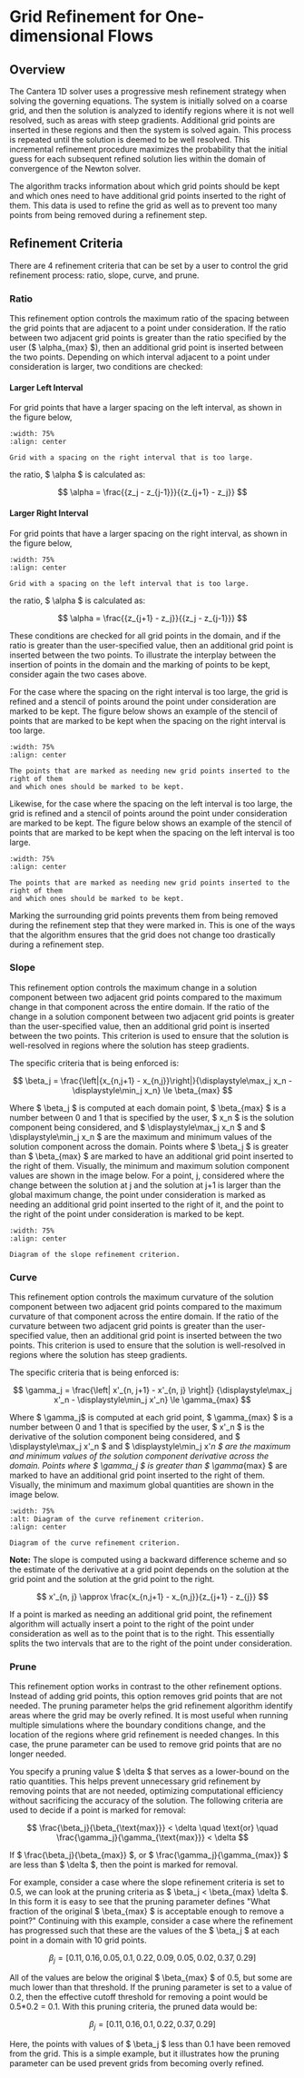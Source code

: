 # Grid Refinement for One-dimensional Flows

## Overview

The Cantera 1D solver uses a progressive mesh refinement strategy when solving the
governing equations. The system is initially solved on a coarse grid, and then the
solution is analyzed to identify regions where it is not well resolved, such as areas
with steep gradients. Additional grid points are inserted in these regions and then
the system is solved again. This process is repeated until the solution is deemed to be
well resolved. This incremental refinement procedure maximizes the probability that the
initial guess for each subsequent refined solution lies within the domain of
convergence of the Newton solver.

The algorithm tracks information about which grid points
should be kept and which ones need to have additional grid points inserted to the
right of them. This data is used to refine the grid as well as to prevent too many
points from being removed during a refinement step.


## Refinement Criteria

There are 4 refinement criteria that can be set by a user to control the grid
refinement process: ratio, slope, curve, and prune.

### Ratio

This refinement option controls the maximum ratio of the spacing between the grid
points that are adjacent to a point under consideration. If the ratio between two
adjacent grid points is greater than the ratio
specified by the user ($ \alpha_{max} $), then an additional grid point is inserted
between the two points. Depending on which interval adjacent to a point under
consideration is larger, two conditions are checked:

#### Larger Left Interval

For grid points that have a larger spacing on the left interval, as shown in the figure below,

```{figure} /_static/images/onedim/refinement_large_left_interval.svg
:width: 75%
:align: center

Grid with a spacing on the right interval that is too large.
```

the ratio, $ \alpha $ is calculated as:

$$
  \alpha = \frac{{z_j - z_{j-1}}}{{z_{j+1} - z_j}}
$$

#### Larger Right Interval

For grid points that have a larger spacing on the right interval, as shown in the figure below,

```{figure} /_static/images/onedim/refinement_large_right_interval.svg
:width: 75%
:align: center

Grid with a spacing on the left interval that is too large.
```

the ratio, $ \alpha $ is calculated as:

$$
  \alpha = \frac{{z_{j+1} - z_j}}{{z_j - z_{j-1}}}
$$


These conditions are checked for all grid points in the domain, and if the ratio
is greater than the user-specified value, then an additional grid point is inserted
between the two points. To illustrate the interplay between the insertion of points
in the domain and the marking of points to be kept, consider again the two cases above.

For the case where the spacing on the right interval is too large, the grid is refined
and a stencil of points around the point under consideration are marked to be kept.
The figure below shows an example of the stencil of points that are marked to be kept
when the spacing on the right interval is too large.

```{figure} /_static/images/onedim/refinement_right_interval_stencil.svg
:width: 75%
:align: center

The points that are marked as needing new grid points inserted to the right of them
and which ones should be marked to be kept.
```

Likewise, for the case where the spacing on the left interval is too large, the grid is
refined and a stencil of points around the point under consideration are marked to be kept.
The figure below shows an example of the stencil of points that are marked to be kept
when the spacing on the left interval is too large.

```{figure} /_static/images/onedim/refinement_left_interval_stencil.svg
:width: 75%
:align: center

The points that are marked as needing new grid points inserted to the right of them
and which ones should be marked to be kept.
```

Marking the surrounding grid points prevents them from being removed during the refinement
step that they were marked in. This is one of the ways that the algorithm ensures that
the grid does not change too drastically during a refinement step.


### Slope

This refinement option controls the maximum change in a solution component between
two adjacent grid points compared to the maximum change in that component across the
entire domain. If the ratio of the change in a solution component between two adjacent
grid points is greater than the user-specified value, then an additional grid point is
inserted between the two points. This criterion is used to ensure that the solution
is well-resolved in regions where the solution has steep gradients.

The specific criteria that is being enforced is:

$$
  \beta_j = \frac{\left|{x_{n,j+1} - x_{n,j}}\right|}{\displaystyle\max_j x_n - \displaystyle\min_j x_n} \le \beta_{max}
$$

Where $ \beta_j $ is computed at each domain point, $ \beta_{max} $ is a number
between 0 and 1 that is specified by the user, $ x_n $ is the solution component
being considered, and $ \displaystyle\max_j x_n $ and $ \displaystyle\min_j x_n $ are
the maximum and minimum values of the solution component across the domain. Points
where $ \beta_j $ is greater than $ \beta_{max} $ are marked to have an additional grid
point inserted to the right of them. Visually, the minimum and maximum solution
component values are shown in the image below. For a point, j, considered where
the change between the solution at j and the solution at j+1 is larger than the
global maximum change, the point under consideration is marked as needing an
additional grid point inserted to the right of it, and the point to the right of
the point under consideration is marked to be kept.

```{figure} /_static/images/onedim/refinement_slope_metric_plot.svg
:width: 75%
:align: center

Diagram of the slope refinement criterion.
```


### Curve

This refinement option controls the maximum curvature of the solution component between
two adjacent grid points compared to the maximum curvature of that component across the
entire domain. If the ratio of the curvature between two adjacent grid points is greater
than the user-specified value, then an additional grid point is inserted between the two
points. This criterion is used to ensure that the solution is well-resolved in regions
where the solution has steep gradients.

The specific criteria that is being enforced is:

$$
  \gamma_j = \frac{\left| x'_{n, j+1} - x'_{n, j} \right|}
             {\displaystyle\max_j x'_n - \displaystyle\min_j x'_n} \le \gamma_{max}
$$

Where $ \gamma_j$ is computed at each grid point, $ \gamma_{max} $ is a number between
0 and 1 that is specified by the user, $ x'_n $ is the derivative of the
solution component being considered, and $ \displaystyle\max_j x'_n $ and
$ \displaystyle\min_j x'_n $ are the maximum and minimum values of the
solution component derivative across the domain. Points where $ \gamma_j $ is greater
than $ \gamma_{max} $ are marked to have an additional grid point inserted to the
right of them. Visually, the minimum and maximum global quantities are shown in the
image below.

```{figure} /_static/images/onedim/refinement_curve_metric_plot.svg
:width: 75%
:alt: Diagram of the curve refinement criterion.
:align: center

Diagram of the curve refinement criterion.
```

**Note:** The slope is computed using a backward difference scheme and so the estimate of
the derivative at a grid point depends on the solution at the grid point and the
solution at the grid point to the right.

$$
  x'_{n, j} \approx \frac{x_{n,j+1} - x_{n,j}}{z_{j+1} - z_{j}}
$$

If a point is marked as needing an additional grid point, the refinement algorithm will
actually insert a point to the right of the point under consideration as well as to the
point that is to the right. This essentially splits the two intervals that are to the
right of the point under consideration.


### Prune

This refinement option works in contrast to the other refinement options. Instead of
adding grid points, this option removes grid points that are not needed. The pruning
parameter helps the grid refinement algorithm identify areas where the grid may be
overly refined. It is most useful when running multiple simulations where the boundary
conditions change, and the location of the regions where grid refinement is needed
changes. In this case, the prune parameter can be used to remove grid points that are
no longer needed.

You specify a pruning value $ \delta $ that serves as a lower-bound on
the ratio quantities. This helps prevent unnecessary grid refinement by
removing points that are not needed, optimizing computational efficiency without
sacrificing the accuracy of the solution. The following criteria are used to decide
if a point is marked for removal:

$$
  \frac{\beta_j}{\beta_{\text{max}}} < \delta \quad \text{or}
  \quad \frac{\gamma_j}{\gamma_{\text{max}}} < \delta
$$

If $ \frac{\beta_j}{\beta_{max}} $, or $ \frac{\gamma_j}{\gamma_{max}} $ are less
than $ \delta $, then the point is marked for removal.

For example, consider a case where the slope refinement criteria is set to 0.5, we
can look at the pruning criteria as $ \beta_j < \beta_{max} \delta $. In this form
it is easy to see that the pruning parameter defines "What fraction of the original
$ \beta_{max} $ is acceptable enough to remove a point?" Continuing with this example,
consider a case where the refinement has progressed such that these are the values of
the $ \beta_j $ at each point in a domain with 10 grid points.

$$
  \beta_j = [0.11, 0.16, 0.05, 0.1, 0.22, 0.09, 0.05, 0.02, 0.37, 0.29]
$$

All of the values are below the original $ \beta_{max} $ of 0.5, but some are much
lower than that threshold. If the pruning parameter is set to a value of 0.2, then
the effective cutoff threshold for removing a point would be 0.5*0.2 = 0.1. With this
pruning criteria, the pruned data would be:

$$
  \beta_j = [0.11, 0.16, 0.1, 0.22, 0.37, 0.29]
$$

Here, the points with values of $ \beta_j $ less than 0.1 have been removed from the
grid. This is a simple example, but it illustrates how the pruning parameter can be used
prevent grids from becoming overly refined.
